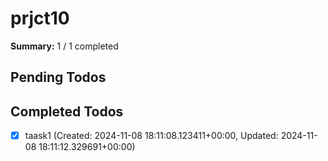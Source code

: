 # prjct10

**Summary:** 1 / 1 completed

## Pending Todos
## Completed Todos
- [x] taask1 (Created: 2024-11-08 18:11:08.123411+00:00, Updated: 2024-11-08 18:11:12.329691+00:00)
